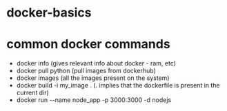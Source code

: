 # docker-basics

# common docker commands
* docker info (gives relevant info about docker - ram, etc)
* docker pull python (pull images from dockerhub)
* docker images (all the images present on the system)
* docker build -i my_image . (. implies that the dockerfile is present in the current dir)
* docker run --name node_app -p 3000:3000 -d nodejs
